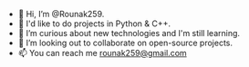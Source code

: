- 👋 Hi, I’m @Rounak259.
- 👀 I'd like to do projects in Python & C++.
- 🌱 I’m curious about new technologies and I'm still learning.
- 💞️ I’m looking out to collaborate on open-source projects.
- 📫 You can reach me rounak259@gmail.com

<!---
Rounak259/Rounak259 is a ✨ special ✨ repository because its `README.md` (this file) appears on your GitHub profile.
You can click the Preview link to take a look at your changes.
--->
